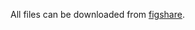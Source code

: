 All files can be downloaded from [figshare](https://figshare.com/articles/dataset/GB-Score_Files/23684484).
